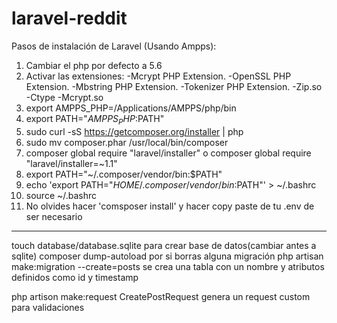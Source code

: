# laravel-reddit

Pasos de instalación de Laravel (Usando Ampps):

1. Cambiar el php por defecto a 5.6
2. Activar las extensiones:
    -Mcrypt PHP Extension.
    -OpenSSL PHP Extension.
    -Mbstring PHP Extension.
    -Tokenizer PHP Extension.
    -Zip.so
    -Ctype
    -Mcrypt.so
3. export AMPPS_PHP=/Applications/AMPPS/php/bin
4. export PATH="$AMPPS_PHP:$PATH"
5. sudo curl -sS https://getcomposer.org/installer | php
6. sudo mv composer.phar /usr/local/bin/composer
6. composer global require "laravel/installer" o composer global require "laravel/installer=~1.1"
7. export PATH="~/.composer/vendor/bin:$PATH"
8. echo 'export PATH="$HOME/.composer/vendor/bin:$PATH"' > ~/.bashrc
9. source ~/.bashrc
10. No olvides hacer 'comsposer install' y hacer copy paste de tu .env de ser necesario

--------

touch database/database.sqlite para crear base de datos(cambiar antes a sqlite)
composer dump-autoload por si borras alguna migración
php artisan make:migration --create=posts se crea una tabla con un nombre y atributos definidos como id y timestamp


php artison make:request CreatePostRequest genera un request custom para validaciones
